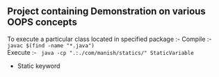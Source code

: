## Project containing Demonstration on various OOPS concepts

To execute a particular class located in specified package :-
Compile :- ```javac $(find -name "*.java")```<br/>
Execute :- ``` java -cp ".:./com/manish/statics/" StaticVariable```
- Static keyword

